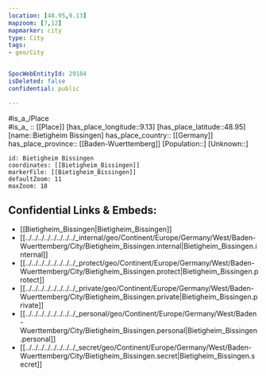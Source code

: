 ```yaml
---
location: [48.95,9.13] 
mapzoom: [7,12] 
mapmarker: city 
type: City
tags:
- geo/City


SpocWebEntityId: 29184
isDeleted: false
confidential: public

---
```

#is_a_/Place  
#is_a_ :: [[Place]] 
[has_place_longitude::9.13] 
[has_place_latitude::48.95] 
[name::Bietigheim Bissingen] 
has_place_country:: [[Germany]]  
has_place_province:: [[Baden-Wuerttemberg]] 
[Population::] 
[Unknown::] 


```leaflet
id: Bietigheim Bissingen
coordinates: [[Bietigheim_Bissingen]] 
markerFile: [[Bietigheim_Bissingen]] 
defaultZoom: 11 
maxZoom: 18
```


## Confidential Links & Embeds: 
- [[Bietigheim_Bissingen|Bietigheim_Bissingen]]  
- [[../../../../../../../../_internal/geo/Continent/Europe/Germany/West/Baden-Wuerttemberg/City/Bietigheim_Bissingen.internal|Bietigheim_Bissingen.internal]] 
- [[../../../../../../../../_protect/geo/Continent/Europe/Germany/West/Baden-Wuerttemberg/City/Bietigheim_Bissingen.protect|Bietigheim_Bissingen.protect]] 
- [[../../../../../../../../_private/geo/Continent/Europe/Germany/West/Baden-Wuerttemberg/City/Bietigheim_Bissingen.private|Bietigheim_Bissingen.private]] 
- [[../../../../../../../../_personal/geo/Continent/Europe/Germany/West/Baden-Wuerttemberg/City/Bietigheim_Bissingen.personal|Bietigheim_Bissingen.personal]] 
- [[../../../../../../../../_secret/geo/Continent/Europe/Germany/West/Baden-Wuerttemberg/City/Bietigheim_Bissingen.secret|Bietigheim_Bissingen.secret]] 
